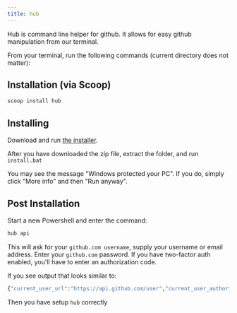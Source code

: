 ```yaml
---
title: hub
---
```


Hub is command line helper for github. It allows for easy github manipulation
from our terminal.

From your terminal, run the following commands (current directory does not
matter):

## Installation (via Scoop)

```sh
scoop install hub
```

## Installing

Download and run
[the installer](https://github.com/github/hub/releases/download/v2.11.2/hub-windows-amd64-2.11.2.zip).

After you have downloaded the zip file, extract the folder, and run
`install.bat`

You may see the message "Windows protected your PC". If you do, simply click
"More info" and then "Run anyway".

## Post Installation

Start a new Powershell and enter the command:

```sh
hub api
```

This will ask for your `github.com username`, supply your username or email
address. Enter your `github.com` password. If you have two-factor auth enabled,
you'll have to enter an authorization code.

If you see output that looks similar to:

```sh
{"current_user_url":"https://api.github.com/user","current_user_authorizations_html_url":
```

Then you have setup `hub` correctly
